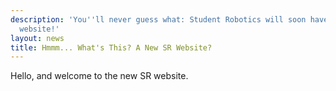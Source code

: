 ```yaml
---
description: 'You''ll never guess what: Student Robotics will soon have a brand new
  website!'
layout: news
title: Hmmm... What's This? A New SR Website?
---
```

Hello, and welcome to the new SR website.

